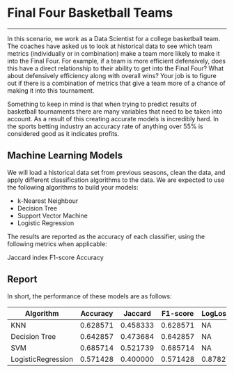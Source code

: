 # Final Four Basketball Teams
<hr>
In this scenario, we work as a Data Scientist for a college basketball team. The coaches have asked us to look at historical data to see which team metrics (individually or in combination) make a team more likely to make it into the Final Four. 
For example, if a team is more efficient defensively, does this have a direct relationship to their ability to get into the Final Four? What about defensively efficiency along with overall wins? Your job is to figure out if there is a combination of metrics that give a team more of a chance of making it into this tournament.

Something to keep in mind is that when trying to predict results of basketball tournaments there are many variables that need to be taken into account. As a result of this creating accurate models is incredibly hard. In the sports betting industry an accuracy rate of anything over 55% is considered good as it indicates profits.

## Machine Learning Models

We will load a historical data set from previous seasons, clean the data, and apply different classification algorithms to the data. We are expected to use the following algorithms to build your models:

- k-Nearest Neighbour
- Decision Tree
- Support Vector Machine
- Logistic Regression

The results are reported as the accuracy of each classifier, using the following metrics when applicable:

Jaccard index
F1-score
Accuracy

## Report

In short, the performance of these models are as follows:

| Algorithm          | Accuracy | Jaccard  | F1-score | LogLoss |
| ------------------ | -------- | -------- | -------- | ------- |
| KNN                | 0.628571 | 0.458333 | 0.628571 | NA      |
| Decision Tree      | 0.642857 | 0.473684 | 0.642857 | NA      |
| SVM                | 0.685714 | 0.521739 | 0.685714 | NA      |
| LogisticRegression | 0.571428 | 0.400000 | 0.571428 | 0.87827 |

